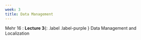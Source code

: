 ```yaml
---
week: 3
title: Data Management
---
```


Mehr 16
: **Lecture 3**{: .label .label-purple } Data Management and Localization